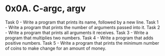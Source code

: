 # 0x0A. C-argc, argv
Task 0 - Write a program that prints its name, followed by a new line.
Task 1 - Write a program that prints the number of arguments passed into it.
Task 2 - Write a program that prints all arguments it receives.
Task 3 - Write a program that multiplies two numbers.
Task 4 - Write a program that adds positive numbers.
Task 5 - Write a program that prints the minimum number of coins to make change for an amount of money.
